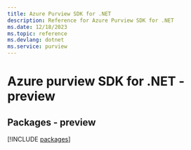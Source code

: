 ```yaml
---
title: Azure Purview SDK for .NET
description: Reference for Azure Purview SDK for .NET
ms.date: 12/18/2023
ms.topic: reference
ms.devlang: dotnet
ms.service: purview
---
```

# Azure purview SDK for .NET - preview
## Packages - preview
[!INCLUDE [packages](purview-index.md)]